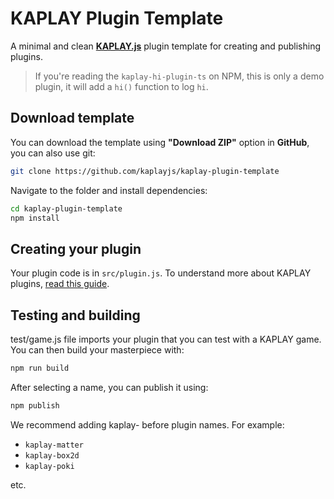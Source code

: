 # KAPLAY Plugin Template

A minimal and clean [**KAPLAY.js**](https://kaplayjs.com) plugin template for 
creating and publishing plugins.

> If you're reading the `kaplay-hi-plugin-ts` on NPM, this is only a demo plugin,
> it will add a `hi()` function to log `hi`.

## Download template

You can download the template using **"Download ZIP"** option in **GitHub**,
you can also use git:

```sh
git clone https://github.com/kaplayjs/kaplay-plugin-template
```

Navigate to the folder and install dependencies:

```sh
cd kaplay-plugin-template
npm install
```

## Creating your plugin

Your plugin code is in `src/plugin.js`. To understand more about KAPLAY plugins, 
[read this guide](https://kaplayjs.com/guides/plugins/).

## Testing and building

test/game.js file imports your plugin that you can test with a KAPLAY game. 
You can then build your masterpiece with:

```sh
npm run build
```

After selecting a name, you can publish it using:

```sh
npm publish
```

We recommend adding kaplay- before plugin names. For example:

- `kaplay-matter`
- `kaplay-box2d`
- `kaplay-poki`

etc.